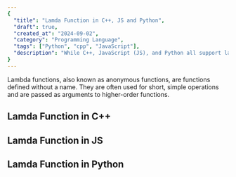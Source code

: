 ```yaml
---
{
  "title": "Lamda Function in C++, JS and Python",
  "draft": true,
  "created_at": "2024-09-02",
  "category": "Programming Language",
  "tags": ["Python", "cpp", "JavaScript"],
  "description": "While C++, JavaScript (JS), and Python all support lambda functions, their syntax and capabilities differ. Let's compare them"
}
---
```


Lambda functions, also known as anonymous functions, are functions defined without a name. They are often used for short, simple operations and are passed as arguments to higher-order functions.

## Lamda Function in C++


## Lamda Function in JS

## Lamda Function in Python